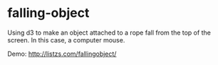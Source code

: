 falling-object
==============


Using d3 to make an object attached to a rope fall from the top of the screen.
In this case, a computer mouse.

Demo: http://listzs.com/fallingobject/
